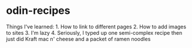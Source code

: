 # odin-recipes
Things I've learned:
    1. How to link to different pages
    2. How to add images to sites
    3. I'm lazy
    4. Seriously, I typed up one semi-complex recipe then just did Kraft mac n' cheese and a packet of ramen noodles